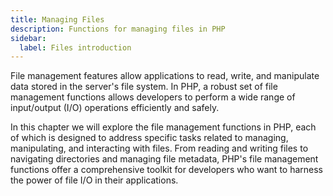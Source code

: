 ```yaml
---
title: Managing Files
description: Functions for managing files in PHP
sidebar:
  label: Files introduction
---
```


File management features allow applications to read, write, and manipulate data stored in the server's file system. In PHP, a robust set of file management functions allows developers to perform a wide range of input/output (I/O) operations efficiently and safely.

In this chapter we will explore the file management functions in PHP, each of which is designed to address specific tasks related to managing, manipulating, and interacting with files. From reading and writing files to navigating directories and managing file metadata, PHP's file management functions offer a comprehensive toolkit for developers who want to harness the power of file I/O in their applications.
